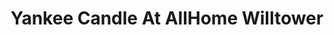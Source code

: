 ---
title: "Yankee Candle At AllHome Willtower"
url: /quezon-city/yankee-candle-at-allhome-willtower/
shop: Warenhaus
---